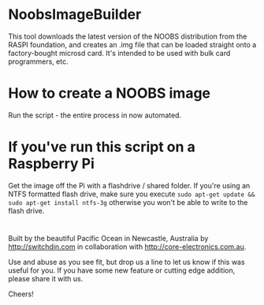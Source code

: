 # NoobsImageBuilder
This tool downloads the latest version of the NOOBS distribution from the RASPI foundation, and creates an .img file that can be loaded straight onto a factory-bought microsd card. It's intended to be used with bulk card programmers, etc.

# How to create a NOOBS image
Run the script - the entire process in now automated.

# If you've run this script on a Raspberry Pi
Get the image off the Pi with a flashdrive / shared folder.
If you're using an NTFS formatted flash drive, make sure you execute `sudo apt-get update && sudo apt-get install ntfs-3g` otherwise you won't be able to write to the flash drive.

#
Built by the beautiful Pacific Ocean in Newcastle, Australia by http://switchdin.com in collaboration with http://core-electronics.com.au.

Use and abuse as you see fit, but drop us a line to let us know if this was useful for you. If you have some new feature or cutting edge addition, please share it with us.

Cheers!
